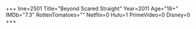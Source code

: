 +++
line=2501
Title="Beyond Scared Straight"
Year=2011
Age="18+"
IMDb="7.3"
RottenTomatoes=""
Netflix=0
Hulu=1
PrimeVideo=0
Disney=0
+++

